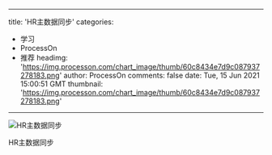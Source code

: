 
---
title: 'HR主数据同步'
categories: 
 - 学习
 - ProcessOn
 - 推荐
headimg: 'https://img.processon.com/chart_image/thumb/60c8434e7d9c087937278183.png'
author: ProcessOn
comments: false
date: Tue, 15 Jun 2021 15:00:51 GMT
thumbnail: 'https://img.processon.com/chart_image/thumb/60c8434e7d9c087937278183.png'
---

<div>   
<img class="thumb" alt="HR主数据同步" src="https://img.processon.com/chart_image/thumb/60c8434e7d9c087937278183.png" referrerpolicy="no-referrer">
<p>HR主数据同步</p>  
</div>
            